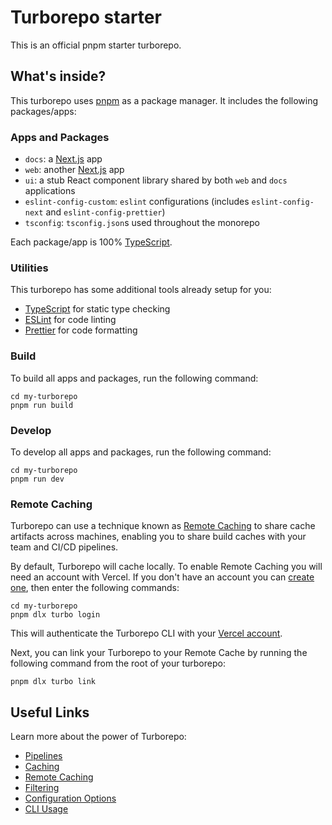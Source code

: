 # Turborepo starter

This is an official pnpm starter turborepo.

## What's inside?

This turborepo uses [pnpm](https://pnpm.io) as a package manager. It includes the following packages/apps:

### Apps and Packages

- `docs`: a [Next.js](https://nextjs.org/) app
- `web`: another [Next.js](https://nextjs.org/) app
- `ui`: a stub React component library shared by both `web` and `docs` applications
- `eslint-config-custom`: `eslint` configurations (includes `eslint-config-next` and `eslint-config-prettier`)
- `tsconfig`: `tsconfig.json`s used throughout the monorepo

Each package/app is 100% [TypeScript](https://www.typescriptlang.org/).

### Utilities

This turborepo has some additional tools already setup for you:

- [TypeScript](https://www.typescriptlang.org/) for static type checking
- [ESLint](https://eslint.org/) for code linting
- [Prettier](https://prettier.io) for code formatting

### Build

To build all apps and packages, run the following command:

```
cd my-turborepo
pnpm run build
```

### Develop

To develop all apps and packages, run the following command:

```
cd my-turborepo
pnpm run dev
```

### Remote Caching

Turborepo can use a technique known as [Remote Caching](https://turbo.build/repo/docs/core-concepts/remote-caching) to
share cache artifacts across machines, enabling you to share build caches with your team and CI/CD pipelines.

By default, Turborepo will cache locally. To enable Remote Caching you will need an account with Vercel. If you don't
have an account you can [create one](https://vercel.com/signup), then enter the following commands:

```
cd my-turborepo
pnpm dlx turbo login
```

This will authenticate the Turborepo CLI with your
[Vercel account](https://vercel.com/docs/concepts/personal-accounts/overview).

Next, you can link your Turborepo to your Remote Cache by running the following command from the root of your turborepo:

```
pnpm dlx turbo link
```

## Useful Links

Learn more about the power of Turborepo:

- [Pipelines](https://turbo.build/repo/docs/core-concepts/monorepos/running-tasks)
- [Caching](https://turbo.build/repo/docs/core-concepts/caching)
- [Remote Caching](https://turbo.build/repo/docs/core-concepts/remote-caching)
- [Filtering](https://turbo.build/repo/docs/core-concepts/monorepos/filtering)
- [Configuration Options](https://turbo.build/repo/docs/reference/configuration)
- [CLI Usage](https://turbo.build/repo/docs/reference/command-line-reference)
